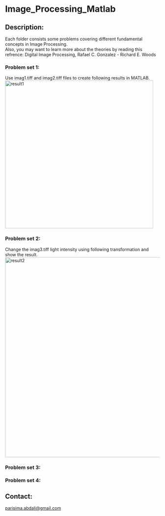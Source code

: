 # Image_Processing_Matlab
## Description:
Each folder consists some problems covering different fundamental concepts in Image Processing. <br>
Also, you may want to learn more about the theories by reading this refrence: Digital Image Processing, Rafael C. Gonzalez - Richard E. Woods <br>
### Problem set 1: 
Use imag1.tiff and imag2.tiff files to create following results in MATLAB. <br>
<img width="482" alt="result1" src="https://user-images.githubusercontent.com/54392924/117450360-5dc26000-af56-11eb-952a-9ef9ad27d790.png">

### Problem set 2: 
Change the imag3.tiff light intensity using following transformation and show the result.  <br>
<img width="652" alt="result2" src="https://user-images.githubusercontent.com/54392924/117450369-62871400-af56-11eb-967e-3b28db0835f8.png">
### Problem set 3:
### Problem set 4:

## Contact:
parisima.abdali@gmail.com
